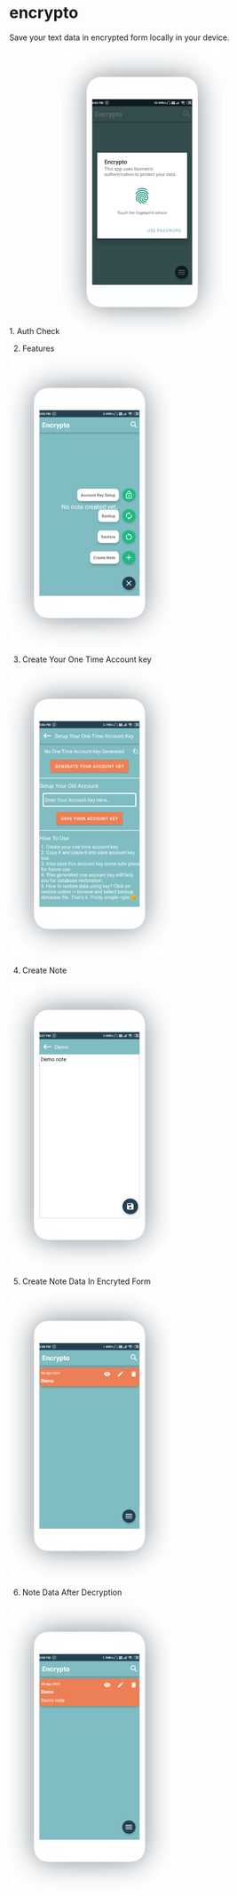 # encrypto
Save your text data in encrypted form locally in your device.

<p float="left">
1. Auth Check
<img src="https://github.com/romithgiri/encrypto/blob/main/screenshots/1.png" width="288" height="512" />

2. Features
<img src="https://github.com/romithgiri/encrypto/blob/main/screenshots/6.png" width="288" height="512" />
</p>

3. Create Your One Time Account key
<img src="https://github.com/romithgiri/encrypto/blob/main/screenshots/5.png" width="288" height="512" />

4. Create Note
<img src="https://github.com/romithgiri/encrypto/blob/main/screenshots/4.png" width="288" height="512" />

5. Create Note Data In Encryted Form
<img src="https://github.com/romithgiri/encrypto/blob/main/screenshots/3.png" width="288" height="512" />

6. Note Data After Decryption
<img src="https://github.com/romithgiri/encrypto/blob/main/screenshots/2.png" width="288" height="512" />
